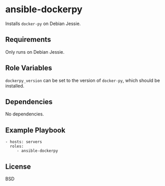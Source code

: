 ansible-dockerpy
=========

Installs `docker-py` on Debian Jessie.

Requirements
------------

Only runs on Debian Jessie.

Role Variables
--------------

`dockerpy_version` can be set to the version of `docker-py`, which should be installed.

Dependencies
------------

No dependencies.

Example Playbook
----------------

    - hosts: servers
      roles:
         - ansible-dockerpy

License
-------

BSD
